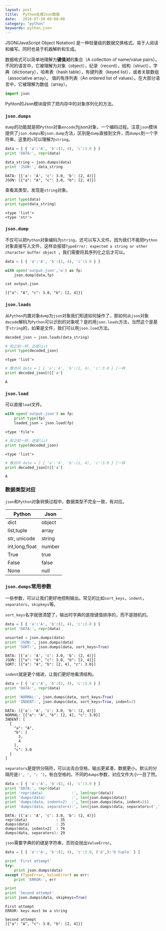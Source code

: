 ```yaml
---
layout: post
title:  Python处理Json数据
date:   2016-07-30 00:00:00
category: "python"
keywords: python,json
---
```



JSON(JavaScript Object Notation) 是一种轻量级的数据交换格式。易于人阅读和编写。同时也易于机器解析和生成。  

数据格式可以简单地理解为**键值对**的集合（A collection of name/value pairs）。不同的语言中，它被理解为对象（object），纪录（record），结构（struct），字典（dictionary），哈希表（hash table），有键列表（keyed list），或者关联数组 （associative array）。
值的有序列表（An ordered list of values）。在大部分语言中，它被理解为数组（array）。


```python
import json
```

Pyhton的Json模块提供了把内存中的对象序列化的方法。

### `json.dumps`  
`dump`的功能就是把`Python`对象`encode`为json对象，一个编码过程。注意`json`模块提供了`json.dumps`和`json.dump`方法，区别是`dump`直接到文件，而`dumps`到一个字符串，这里的`s`可以理解为`string`。


```python
data = [ { 'a':'A', 'b':(2, 4), 'c':3.0 } ]
print 'DATA:', repr(data)

data_string = json.dumps(data)
print 'JSON:', data_string
```

    DATA: [{'a': 'A', 'c': 3.0, 'b': (2, 4)}]
    JSON: [{"a": "A", "c": 3.0, "b": [2, 4]}]


查看其类型，发现是`string`对象。


```python
print type(data)
print type(data_string)
```

    <type 'list'>
    <type 'str'>


### `json.dump`
不仅可以把`Python`对象编码为`string`，还可以写入文件。因为我们不能把`Python`对象直接写入文件，这样会报错`TypeError: expected a string or other character buffer object
`，我们需要将其序列化之后才可以。


```python
data = [ { 'a':'A', 'b':(2, 4), 'c':3.0 } ]
```


```python
with open('output.json','w') as fp:
    json.dump(data,fp)
```


```python
cat output.json
```

    [{"a": "A", "c": 3.0, "b": [2, 4]}]

### `json.loads`
从`Python`内置对象`dump`为`json`对象我们知道如何操作了，那如何从`json`对象`decode`解码为`Python`可以识别的对象呢？是的用`json.loads`方法，当然这个是基于`string`的，如果是文件，我们可以用`json.load`方法。


```python
decoded_json = json.loads(data_string)
```


```python
# 和之前一样，还是list
print type(decoded_json)
```

    <type 'list'>



```python
# 像访问 data = [ { 'a':'A', 'b':(2, 4), 'c':3.0 } ]一样
print decoded_json[0]['a']
```

    A


### `json.load`
可以直接`load`文件。


```python
with open('output.json') as fp:
    print type(fp)
    loaded_json = json.load(fp)
```

    <type 'file'>



```python
# 和之前一样，还是list
print type(decoded_json)
```

    <type 'list'>



```python
# 像访问 data = [ { 'a':'A', 'b':(2, 4), 'c':3.0 } ]一样
print decoded_json[0]['a']
```

    A


### 数据类型对应
`json`和`Python`对象转换过程中，数据类型不完全一致，有对应。

|Python|Json|
|---|---|
|dict|object|
|list,tuple|array|
|str, unicode|string|
|int,long,float|number|
|True|true|
|False|false|
|None|null|

### `json.dumps`常用参数

一些参数，可以让我们更好地控制输出。常见的比如`sort_keys`，`indent`，`separators`，`skipkeys`等。

`sort_keys`名字就很清楚了，输出时字典的是按键值排序的，而不是随机的。


```python
data = [ { 'a':'A', 'b':(2, 4), 'c':3.0 } ]
print 'DATA:', repr(data)

unsorted = json.dumps(data)
print 'JSON:', json.dumps(data)
print 'SORT:', json.dumps(data, sort_keys=True)
```

    DATA: [{'a': 'A', 'c': 3.0, 'b': (2, 4)}]
    JSON: [{"a": "A", "c": 3.0, "b": [2, 4]}]
    SORT: [{"a": "A", "b": [2, 4], "c": 3.0}]


`indent`就是更个缩进，让我们更好地看清结构。


```python
data = [ { 'a':'A', 'b':(2, 4), 'c':3.0 } ]
print 'DATA:', repr(data)

print 'NORMAL:', json.dumps(data, sort_keys=True)
print 'INDENT:', json.dumps(data, sort_keys=True, indent=2)
```

    DATA: [{'a': 'A', 'c': 3.0, 'b': (2, 4)}]
    NORMAL: [{"a": "A", "b": [2, 4], "c": 3.0}]
    INDENT: [
      {
        "a": "A", 
        "b": [
          2, 
          4
        ], 
        "c": 3.0
      }
    ]


`separators`是提供分隔符，可以出去白空格，输出更紧凑，数据更小。默认的分隔符是`(', ', ': ')`，有白空格的。不同的`dumps`参数，对应文件大小一目了然。


```python
data = [ { 'a':'A', 'b':(2, 4), 'c':3.0 } ]
print 'DATA:', repr(data)
print 'repr(data)             :', len(repr(data))
print 'dumps(data)            :', len(json.dumps(data))
print 'dumps(data, indent=2)  :', len(json.dumps(data, indent=2))
print 'dumps(data, separators):', len(json.dumps(data, separators=(',',':')))
```

    DATA: [{'a': 'A', 'c': 3.0, 'b': (2, 4)}]
    repr(data)             : 35
    dumps(data)            : 35
    dumps(data, indent=2)  : 76
    dumps(data, separators): 29


`json`需要字典的的键是字符串，否则会抛出`ValueError`。


```python
data = [ { 'a':'A', 'b':(2, 4), 'c':3.0, ('d',):'D tuple' } ]

print 'First attempt'
try:
    print json.dumps(data)
except (TypeError, ValueError) as err:
    print 'ERROR:', err

print
print 'Second attempt'
print json.dumps(data, skipkeys=True)
```

    First attempt
    ERROR: keys must be a string
    
    Second attempt
    [{"a": "A", "c": 3.0, "b": [2, 4]}]

